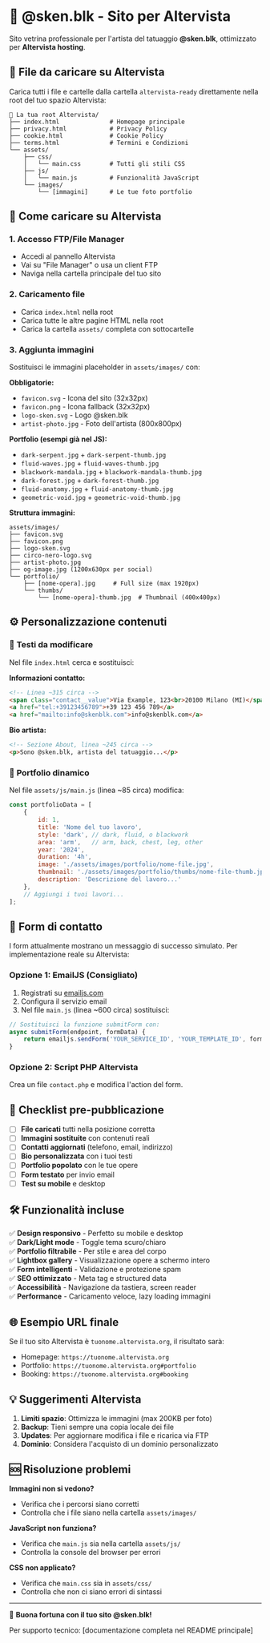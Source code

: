 # 🎨 @sken.blk - Sito per Altervista

Sito vetrina professionale per l'artista del tatuaggio **@sken.blk**, ottimizzato per **Altervista hosting**.

## 📁 File da caricare su Altervista

Carica tutti i file e cartelle dalla cartella `altervista-ready` direttamente nella root del tuo spazio Altervista:

```
📁 La tua root Altervista/
├── index.html              # Homepage principale
├── privacy.html            # Privacy Policy
├── cookie.html             # Cookie Policy  
├── terms.html              # Termini e Condizioni
└── assets/
    ├── css/
    │   └── main.css        # Tutti gli stili CSS
    ├── js/
    │   └── main.js         # Funzionalità JavaScript
    └── images/
        └── [immagini]      # Le tue foto portfolio
```

## 🚀 Come caricare su Altervista

### 1. **Accesso FTP/File Manager**
- Accedi al pannello Altervista
- Vai su "File Manager" o usa un client FTP
- Naviga nella cartella principale del tuo sito

### 2. **Caricamento file**
- Carica `index.html` nella root
- Carica tutte le altre pagine HTML nella root  
- Carica la cartella `assets/` completa con sottocartelle

### 3. **Aggiunta immagini**
Sostituisci le immagini placeholder in `assets/images/` con:

**Obbligatorie:**
- `favicon.svg` - Icona del sito (32x32px)
- `favicon.png` - Icona fallback (32x32px) 
- `logo-sken.svg` - Logo @sken.blk
- `artist-photo.jpg` - Foto dell'artista (800x800px)

**Portfolio (esempi già nel JS):**
- `dark-serpent.jpg` + `dark-serpent-thumb.jpg`
- `fluid-waves.jpg` + `fluid-waves-thumb.jpg`  
- `blackwork-mandala.jpg` + `blackwork-mandala-thumb.jpg`
- `dark-forest.jpg` + `dark-forest-thumb.jpg`
- `fluid-anatomy.jpg` + `fluid-anatomy-thumb.jpg`
- `geometric-void.jpg` + `geometric-void-thumb.jpg`

**Struttura immagini:**
```
assets/images/
├── favicon.svg
├── favicon.png
├── logo-sken.svg
├── circo-nero-logo.svg
├── artist-photo.jpg
├── og-image.jpg (1200x630px per social)
└── portfolio/
    ├── [nome-opera].jpg     # Full size (max 1920px)
    └── thumbs/
        └── [nome-opera]-thumb.jpg  # Thumbnail (400x400px)
```

## ⚙️ Personalizzazione contenuti

### 📝 **Testi da modificare**

Nel file `index.html` cerca e sostituisci:

**Informazioni contatto:**
```html
<!-- Linea ~315 circa -->
<span class="contact__value">Via Example, 123<br>20100 Milano (MI)</span>
<a href="tel:+39123456789">+39 123 456 789</a>
<a href="mailto:info@skenblk.com">info@skenblk.com</a>
```

**Bio artista:**
```html
<!-- Sezione About, linea ~245 circa -->
<p>Sono @sken.blk, artista del tatuaggio...</p>
```

### 🎨 **Portfolio dinamico**

Nel file `assets/js/main.js` (linea ~85 circa) modifica:

```javascript
const portfolioData = [
    {
        id: 1,
        title: 'Nome del tuo lavoro',
        style: 'dark', // dark, fluid, o blackwork
        area: 'arm',   // arm, back, chest, leg, other
        year: '2024',
        duration: '4h',
        image: './assets/images/portfolio/nome-file.jpg',
        thumbnail: './assets/images/portfolio/thumbs/nome-file-thumb.jpg',
        description: 'Descrizione del lavoro...'
    },
    // Aggiungi i tuoi lavori...
];
```

## 📧 Form di contatto

I form attualmente mostrano un messaggio di successo simulato. Per implementazione reale su Altervista:

### **Opzione 1: EmailJS (Consigliato)**
1. Registrati su [emailjs.com](https://www.emailjs.com/)
2. Configura il servizio email
3. Nel file `main.js` (linea ~600 circa) sostituisci:

```javascript
// Sostituisci la funzione submitForm con:
async submitForm(endpoint, formData) {
    return emailjs.sendForm('YOUR_SERVICE_ID', 'YOUR_TEMPLATE_ID', form);
}
```

### **Opzione 2: Script PHP Altervista**
Crea un file `contact.php` e modifica l'action del form.

## 🎯 **Checklist pre-pubblicazione**

- [ ] **File caricati** tutti nella posizione corretta
- [ ] **Immagini sostituite** con contenuti reali
- [ ] **Contatti aggiornati** (telefono, email, indirizzo)
- [ ] **Bio personalizzata** con i tuoi testi
- [ ] **Portfolio popolato** con le tue opere
- [ ] **Form testato** per invio email
- [ ] **Test su mobile** e desktop

## 🛠️ **Funzionalità incluse**

✅ **Design responsivo** - Perfetto su mobile e desktop  
✅ **Dark/Light mode** - Toggle tema scuro/chiaro  
✅ **Portfolio filtrabile** - Per stile e area del corpo  
✅ **Lightbox gallery** - Visualizzazione opere a schermo intero  
✅ **Form intelligenti** - Validazione e protezione spam  
✅ **SEO ottimizzato** - Meta tag e structured data  
✅ **Accessibilità** - Navigazione da tastiera, screen reader  
✅ **Performance** - Caricamento veloce, lazy loading immagini  

## 🌐 **Esempio URL finale**

Se il tuo sito Altervista è `tuonome.altervista.org`, il risultato sarà:
- Homepage: `https://tuonome.altervista.org`
- Portfolio: `https://tuonome.altervista.org#portfolio`
- Booking: `https://tuonome.altervista.org#booking`

## 💡 **Suggerimenti Altervista**

1. **Limiti spazio**: Ottimizza le immagini (max 200KB per foto)
2. **Backup**: Tieni sempre una copia locale dei file  
3. **Updates**: Per aggiornare modifica i file e ricarica via FTP
4. **Dominio**: Considera l'acquisto di un dominio personalizzato

## 🆘 **Risoluzione problemi**

**Immagini non si vedono?**
- Verifica che i percorsi siano corretti
- Controlla che i file siano nella cartella `assets/images/`

**JavaScript non funziona?**  
- Verifica che `main.js` sia nella cartella `assets/js/`
- Controlla la console del browser per errori

**CSS non applicato?**
- Verifica che `main.css` sia in `assets/css/`
- Controlla che non ci siano errori di sintassi

---

🎨 **Buona fortuna con il tuo sito @sken.blk!**

Per supporto tecnico: [documentazione completa nel README principale]